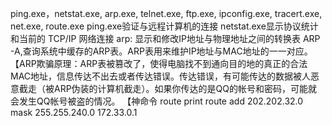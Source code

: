ping.exe，netstat.exe, arp.exe,  telnet.exe, ftp.exe, ipconfig.exe, tracert.exe,  net.exe, route.exe
ping.exe验证与远程计算机的连接
netstat.exe显示协议统计和当前的 TCP/IP 网络连接
arp: 显示和修改IP地址与物理地址之间的转换表
ARP -A,查询系统中缓存的ARP表。ARP表用来维护IP地址与MAC地址的一一对应。
【ARP欺骗原理：ARP表被篡改了，使得电脑找不到通向目的地的真正的合法MAC地址，信息传达不出去或者传达错误。传达错误，有可能传达的数据被人恶意截走（被ARP伪装的计算机截走）。如果你传达的是QQ的帐号和密码，可能就会发生QQ帐号被盗的情况。
【神命令
route print
route add 202.202.32.0 mask 255.255.240.0 172.33.0.1
